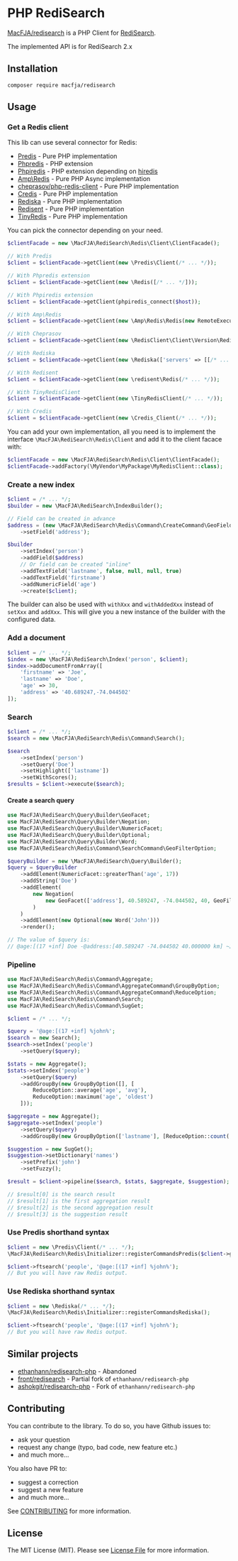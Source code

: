 # PHP RediSearch

[MacFJA/redisearch](https://packagist.org/packages/macfja/redisearch) is a PHP Client for [RediSearch](https://oss.redislabs.com/redisearch/).

The implemented API is for RediSearch 2.x

## Installation

```
composer require macfja/redisearch
```

## Usage

### Get a Redis client

This lib can use several connector for Redis:
 - [Predis](https://github.com/predis/predis/wiki) - Pure PHP implementation
 - [Phpredis](https://github.com/phpredis/phpredis) - PHP extension
 - [Phpiredis](https://github.com/nrk/phpiredis) - PHP extension depending on [hiredis](https://github.com/redis/hiredis)
 - [Amp\Redis](https://github.com/amphp/redis) - Pure PHP Async implementation
 - [cheprasov/php-redis-client](https://github.com/cheprasov/php-redis-client) - Pure PHP implementation
 - [Credis](https://github.com/colinmollenhour/credis) - Pure PHP implementation
 - [Rediska](https://github.com/Shumkov/Rediska) - Pure PHP implementation
 - [Redisent](https://github.com/jdp/redisent) - Pure PHP implementation
 - [TinyRedis](https://github.com/ptrofimov/tinyredisclient) - Pure PHP implementation

You can pick the connector depending on your need.

```php
$clientFacade = new \MacFJA\RediSearch\Redis\Client\ClientFacade();

// With Predis
$client = $clientFacade->getClient(new \Predis\Client(/* ... */));

// With Phpredis extension
$client = $clientFacade->getClient(new \Redis([/* ... */]));

// With Phpiredis extension
$client = $clientFacade->getClient(phpiredis_connect($host));

// With Amp\Redis
$client = $clientFacade->getClient(new \Amp\Redis\Redis(new RemoteExecutor(Config::fromUri(/* ... */))));

// With Cheprasov
$client = $clientFacade->getClient(new \RedisClient\Client\Version\RedisClient6x0([/* ... */]));

// With Rediska
$client = $clientFacade->getClient(new \Rediska(['servers' => [[/* ... */]]]));

// With Redisent
$client = $clientFacade->getClient(new \redisent\Redis(/* ... */));

// With TinyRedisClient
$client = $clientFacade->getClient(new \TinyRedisClient(/* ... */));

// With Credis
$client = $clientFacade->getClient(new \Credis_Client(/* ... */));
```

You can add your own implementation, all you need is to implement the interface `\MacFJA\RediSearch\Redis\Client` and add it to the client facace with:
```php
$clientFacade = new \MacFJA\RediSearch\Redis\Client\ClientFacade();
$clientFacade->addFactory(\MyVendor\MyPackage\MyRedisClient::class);
```

### Create a new index

```php
$client = /* ... */;
$builder = new \MacFJA\RediSearch\IndexBuilder();

// Field can be created in advance
$address = (new \MacFJA\RediSearch\Redis\Command\CreateCommand\GeoFieldOption())
    ->setField('address');

$builder
    ->setIndex('person')
    ->addField($address)
    // Or field can be created "inline"
    ->addTextField('lastname', false, null, null, true)
    ->addTextField('firstname')
    ->addNumericField('age')
    ->create($client);
```

The builder can also be used with `withXxx` and `withAddedXxx` instead of `setXxx` and `addXxx`.
This will give you a new instance of the builder with the configured data.

### Add a document

```php
$client = /* ... */;
$index = new \MacFJA\RediSearch\Index('person', $client);
$index->addDocumentFromArray([
    'firstname' => 'Joe',
    'lastname' => 'Doe',
    'age' => 30,
    'address' => '40.689247,-74.044502'
]);
```

### Search

```php
$client = /* ... */;
$search = new \MacFJA\RediSearch\Redis\Command\Search();

$search
    ->setIndex('person')
    ->setQuery('Doe')
    ->setHighlight(['lastname'])
    ->setWithScores();
$results = $client->execute($search);
```

#### Create a search query

```php
use MacFJA\RediSearch\Query\Builder\GeoFacet;
use MacFJA\RediSearch\Query\Builder\Negation;
use MacFJA\RediSearch\Query\Builder\NumericFacet;
use MacFJA\RediSearch\Query\Builder\Optional;
use MacFJA\RediSearch\Query\Builder\Word;
use MacFJA\RediSearch\Redis\Command\SearchCommand\GeoFilterOption;

$queryBuilder = new \MacFJA\RediSearch\Query\Builder();
$query = $queryBuilder
    ->addElement(NumericFacet::greaterThan('age', 17))
    ->addString('Doe')
    ->addElement(
        new Negation(
            new GeoFacet(['address'], 40.589247, -74.044502, 40, GeoFilterOption::UNIT_KILOMETERS)
        )
    )
    ->addElement(new Optional(new Word('John')))
    ->render();

// The value of $query is:
// @age:[(17 +inf] Doe -@address:[40.589247 -74.044502 40.000000 km] ~John
```

### Pipeline

```php
use MacFJA\RediSearch\Redis\Command\Aggregate;
use MacFJA\RediSearch\Redis\Command\AggregateCommand\GroupByOption;
use MacFJA\RediSearch\Redis\Command\AggregateCommand\ReduceOption;
use MacFJA\RediSearch\Redis\Command\Search;
use MacFJA\RediSearch\Redis\Command\SugGet;

$client = /* ... */;

$query = '@age:[(17 +inf] %john%';
$search = new Search();
$search->setIndex('people')
    ->setQuery($query);

$stats = new Aggregate();
$stats->setIndex('people')
    ->setQuery($query)
    ->addGroupBy(new GroupByOption([], [
        ReduceOption::average('age', 'avg'),
        ReduceOption::maximum('age', 'oldest')
    ]));

$aggregate = new Aggregate();
$aggregate->setIndex('people')
    ->setQuery($query)
    ->addGroupBy(new GroupByOption(['lastname'], [ReduceOption::count('count')]));

$suggestion = new SugGet();
$suggestion->setDictionary('names')
    ->setPrefix('john')
    ->setFuzzy();

$result = $client->pipeline($search, $stats, $aggregate, $suggestion);

// $result[0] is the search result
// $result[1] is the first aggregation result
// $result[2] is the second aggregation result
// $result[3] is the suggestion result
```

### Use Predis shorthand syntax

```php
$client = new \Predis\Client(/* ... */);
\MacFJA\RediSearch\Redis\Initializer::registerCommandsPredis($client->getProfile());

$client->ftsearch('people', '@age:[(17 +inf] %john%');
// But you will have raw Redis output.
```

### Use Rediska shorthand syntax

```php
$client = new \Rediska(/* ... */);
\MacFJA\RediSearch\Redis\Initializer::registerCommandsRediska();

$client->ftsearch('people', '@age:[(17 +inf] %john%');
// But you will have raw Redis output.
```

## Similar projects

- [ethanhann/redisearch-php](https://packagist.org/packages/ethanhann/redisearch-php) - Abandoned
- [front/redisearch](https://packagist.org/packages/front/redisearch) - Partial fork of `ethanhann/redisearch-php`
- [ashokgit/redisearch-php](https://packagist.org/packages/ashokgit/redisearch-php) - Fork of `ethanhann/redisearch-php`

## Contributing

You can contribute to the library.
To do so, you have Github issues to:
 - ask your question
 - request any change (typo, bad code, new feature etc.)
 - and much more...

You also have PR to:
 - suggest a correction
 - suggest a new feature
 - and much more...
 
See [CONTRIBUTING](CONTRIBUTING.md) for more information.

## License

The MIT License (MIT). Please see [License File](LICENSE.md) for more information.